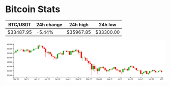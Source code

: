 # Bitcoin Stats

BTC/USDT|24h change|24h high|24h low|
|---|---|---|---|
|$33487.95|-5.44%|$35967.85|$33300.00|

<img src="./chart.svg">
